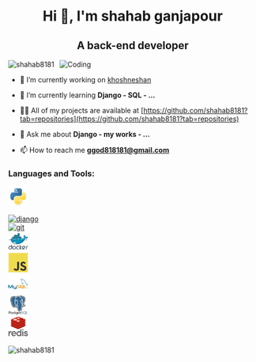 <h1 align="center">Hi 👋, I'm shahab ganjapour</h1>
<h2 align="center">A back-end developer</h2>
<img align="right" alt="Coding" width="400" src="https://gist.github.com/mahmudinm/47588cab5af928d2c8a2976d90216ea7#file-programming-gif">


<p align="left"> <img src="https://komarev.com/ghpvc/?username=shahab8181&label=Profile%20views&color=0e75b6&style=flat" alt="shahab8181" /> </p>

- 🔭 I’m currently working on [khoshneshan](khoshneshan.com)

- 🌱 I’m currently learning **Django - SQL - ...**

- 👨‍💻 All of my projects are available at [https://github.com/shahab8181?tab=repositories](https://github.com/shahab8181?tab=repositories)

- 💬 Ask me about **Django - my works - ...**

- 📫 How to reach me **ggod818181@gmail.com**

<h3 align="left">Languages and Tools:</h3>
<a href="https://www.python.org" target="_blank" rel="noreferrer"> <img src="https://raw.githubusercontent.com/devicons/devicon/master/icons/python/python-original.svg" alt="python" width="40" height="40"/> </a><br>
<p align="left"> <a href="https://www.djangoproject.com/" target="_blank" rel="noreferrer"> <img src="https://cdn.worldvectorlogo.com/logos/django.svg" alt="django" width="40" height="40"/> </a> <br>
<a href="https://git-scm.com/" target="_blank" rel="noreferrer"> <img src="https://www.vectorlogo.zone/logos/git-scm/git-scm-icon.svg" alt="git" width="40" height="40"/> </a> <br> 
<a href="https://www.docker.com/" target="_blank" rel="noreferrer"> <img src="https://raw.githubusercontent.com/devicons/devicon/master/icons/docker/docker-original-wordmark.svg" alt="docker" width="40" height="40"/> </a> <br>
<a href="https://developer.mozilla.org/en-US/docs/Web/JavaScript" target="_blank" rel="noreferrer"> <img src="https://raw.githubusercontent.com/devicons/devicon/master/icons/javascript/javascript-original.svg" alt="javascript" width="40" height="40"/> </a> <br>
<a href="https://www.mysql.com/" target="_blank" rel="noreferrer"> <img src="https://raw.githubusercontent.com/devicons/devicon/master/icons/mysql/mysql-original-wordmark.svg" alt="mysql" width="40" height="40"/> </a> <br>
<a href="https://www.postgresql.org" target="_blank" rel="noreferrer"> <img src="https://raw.githubusercontent.com/devicons/devicon/master/icons/postgresql/postgresql-original-wordmark.svg" alt="postgresql" width="40" height="40"/> </a> <br> 
<a href="https://redis.io" target="_blank" rel="noreferrer"> <img src="https://raw.githubusercontent.com/devicons/devicon/master/icons/redis/redis-original-wordmark.svg" alt="redis" width="40" height="40"/> </a> </p>


<p><img align="center" src="https://github-readme-streak-stats.herokuapp.com/?user=shahab8181&" alt="shahab8181" /></p>

